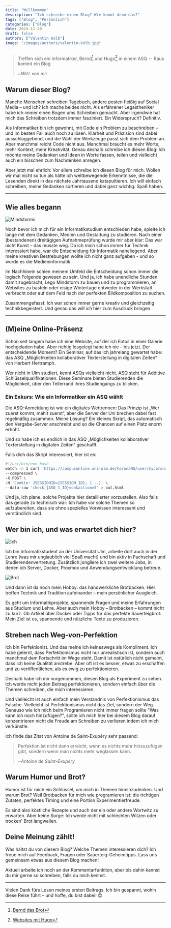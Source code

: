 ```yaml
---
title: "Willkommen"
description: "Ich schreibe einen Blog? Wie kommt denn das?"
tags: ["Blog", "Persönlich"]
categories: ["Blog"]
date: 2024-11-20
draft: false
authors: ["Valentin Kolb"]
image: "/images/authors/valentin-kolb.jpg"
---
```


> Treffen sich ein Informatiker, Bernd[^1] und Hugo[^2] in einem ASQ -- Raus kommt ein Blog
>
> ~_Witz von mir_

## Warum dieser Blog?

Manche Menschen schreiben Tagebuch, andere posten fleißig auf Social Media – und ich? Ich mache beides nicht. Als
erfahrener Legastheniker habe ich immer einen Bogen ums Schreiben gemacht. Aber irgendwie hat mich das Schreiben
trotzdem immer fasziniert. Ein Widerspruch? Definitiv.

Als Informatiker bin ich gewohnt, mit Code ein Problem zu beschreiben – und im besten Fall auch noch zu lösen. Klarheit
und Präzision sind dabei ausschlaggebend, und die Wahl der Werkzeuge passt sich dem Problem an.
Aber manchmal reicht Code nicht aus. Manchmal braucht es mehr Worte, mehr Kontext, mehr Kreativität.
Genau deshalb schreibe ich diesen Blog: Ich möchte meine Gedanken und Ideen in Worte fassen, teilen und vielleicht auch
ein bisschen zum Nachdenken anregen.

Aber jetzt mal ehrlich: Vor allem schreibe ich diesen Blog für mich. Wollen wir mal nicht so tun als hätte ich weltbewegende
Erkenntnisse, die die Lesenden direkt in das nächste Jahrtausend katapultieren.
Ich will einfach schreiben, meine Gedanken sortieren und dabei ganz wichtig: Spaß haben.

---

## Wie alles begann

![Mindstorms](/images/blogs/2024-11-20/mindstorms.jpeg)

Noch bevor ich mich für ein Informatikstudium entschieden habe, spielte ich lange mit dem Gedanken, Medien und Gestaltung zu
studieren. Nach einer (bestandenen) dreitägigen Aufnahmeprüfung wurde mir aber klar: Das war nicht Kunst – das musste
weg. Da ich mich schon immer für Technik interessiert habe, war die Entscheidung für Informatik naheliegend.
Aber meine kreativen Bestrebungen wollte ich nicht ganz aufgeben - und so wurde es die Medieninformatik.

Im Nachhinein schien meinem Umfeld die Entscheidung schon immer die logisch Folgende gewesen zu sein.
Und ja, ich habe unendliche Stunden damit zugebracht, Lego Mindstorm zu bauen und zu programmieren, an Websites zu basteln
oder eisige Wintertage entweder in der Werkstatt verbracht oder auf dem Feld nach der perfekten Bildkomposition zu suchen.

Zusammengefasst: Ich war schon immer gerne kreativ und gleichzeitig technikbegeistert. Und genau das will ich hier
zum Ausdruck bringen.

---

## (M)eine Online-Präsenz

Schon seit langem habe ich eine Website, auf der ich Fotos in einer Galerie hochgeladen habe. Aber richtig losgelegt
habe ich nie – bis jetzt. Der entscheidende Moment? Ein Seminar, auf das ich jahrelang gewartet habe: das ASQ
„Möglichkeiten kollaborativer Texterstellung in digitalen Zeiten“ von Herbert Hertramph.

Wer nicht in Ulm studiert, kennt ASQs vielleicht nicht. ASQ steht für Additive Schlüsselqualifikationen. Diese
Seminare bieten Studierenden die Möglichkeit, über den Tellerrand ihres Studiengangs zu blicken.

### **Ein Exkurs: Wie ein Informatiker ein ASQ wählt**

Die ASQ-Anmeldung ist wie ein digitales Wettrennen: Das Prinzip ist „Wer zuerst kommt, mahlt zuerst“, aber die Server
der Uni brechen dabei fast regelmäßig zusammen. Meine Lösung? Ein kleines Skript, das automatisch den Vergabe-Server anschreibt
und so die Chancen auf einen Platz enorm erhöht.

Und so habe ich es endlich in das ASQ „Möglichkeiten kollaborativer Texterstellung in digitalen Zeiten“ geschafft. 

Falls dich das Skript interessiert, hier ist es:

```bash
#!/usr/bin/env bash
watch -n 1 curl 'https://campusonline.uni-ulm.de/CoronaNG/user/mycorona.html' \
--compressed \
-X POST \
-H 'Cookie: JSESSIONID={SESSION_ID}; {...}' \
--data-raw 'check_{ASQ_1_ID}=on&action=5' > out.html
```

Und ja, ich plane, solche Projekte hier detaillierter vorzustellen. Also falls das gerade zu technisch war: Ich habe
vor solche Themen so aufzubereiten, dass sie ohne spezielles Vorwissen interessant und verständlich sind.

## Wer bin ich, und was erwartet dich hier?

![Ich](/images/blogs/2024-11-20/ich.jpg)

Ich bin Informatikstudent an der Universität Ulm, arbeite dort auch in der Lehre (was mir unglaublich viel Spaß macht)
und bin aktiv in Fachschaft und Studierendenvertretung. Zusätzlich jongliere ich zwei weitere Jobs, in denen ich Server,
Docker, Proxmox und Anwendungsentwicklung betreue.

![Brot](/images/blogs/2024-11-20/brot-1.jpg)

Und dann ist da noch mein Hobby: das handwerkliche Brotbacken. Hier treffen Technik und Tradition aufeinander – mein persönlicher Ausgleich.

Es geht um Informatikprojekte, spannende Fragen und meine Erfahrungen aus Studium und Lehre. Aber auch mein Hobby –
Brotbacken – kommt nicht zu kurz. Ob Artikel über Docker oder Tipps für das perfekte Sauerteigbrot: Mein Ziel ist es,
spannende und nützliche Texte zu produzieren.

## Streben nach Weg-von-Perfektion

Ich bin Perfektionist. Und das meine ich keineswegs als Kompliment. Ich habe gelernt, dass Perfektionismus nicht nur
unrealistisch ist, sondern auch manchmal dem Fortschritt im Wege steht. Damit ist natürlich nicht gemeint, dass ich keine Qualität
anstrebe. Aber oft ist es besser, etwas zu erschaffen und zu veröffentlichen, als es ewig zu perfektionieren.

Deshalb habe ich mir vorgenommen, diesen Blog als Experiment zu sehen. Ich werde nicht jeden Beitrag perfektionieren,
sondern einfach über die Themen schreiben, die mich interessieren.

Und vielleicht ist auch einfach mein Verständnis von Perfektionismus das Falsche. Vielleicht ist Perfektionismus nicht
das Ziel, sondern der Weg. Genauso wie ich mich beim Programieren nicht immer fragen sollte "Was kann ich noch hinzufügen?",
sollte ich mich hier bei diesem Blog darauf konzentrieren nicht die Freude am Schreiben zu verlieren indem ich mich
verkünstle.

Ich finde das Zitat von Antoine de Saint-Exupéry sehr passend:

> Perfektion ist nicht dann erreicht, wenn es nichts mehr hinzuzufügen gibt, sondern wenn man nichts mehr weglassen kann.
>
> ~_Antoine de Saint-Exupéry_

## Warum Humor und Brot?

Humor ist für mich ein Schlüssel, um mich in Themen hineinzudenken. Und warum Brot? Weil Brotbacken für mich wie programieren ist: die
richtigen Zutaten, perfektes Timing und eine Portion Experimentierfreude.

Es sind also köstliche Rezepte und auch der ein oder andere Wortwitz zu erwarten. Aber keine Sorge: Ich werde nicht
mit schlechten Witzen oder trocken' Brot langweilen.

## Deine Meinung zählt!

Was hältst du von diesem Blog? Welche Themen interessieren dich? Ich freue mich auf Feedback, Fragen oder
Sauerteig-Geheimtipps. Lass uns gemeinsam etwas aus diesem Blog machen!

Aktuell arbeite ich noch an der Kommentarfunktion, aber bis dahin kannst
du mir gerne so schreiben, falls du mich kennst.

---

Vielen Dank fürs Lesen meines ersten Beitrags. Ich bin gespannt, wohin diese Reise führt – und hoffe, du bist dabei! 😊

[^1]: [Bernd das Brot](https://de.wikipedia.org/wiki/Bernd_das_Brot)
[^2]: [Websites mit Hugo](https://gohugo.io/)
